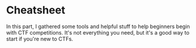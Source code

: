 # Cheatsheet

In this part, I gathered some tools and helpful stuff to help beginners begin with CTF competitions. It's not everything you need, but it's a good way to start if you're new to CTFs.
